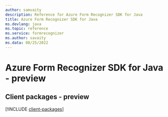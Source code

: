 ```yaml
---
author: samvaity
description: Reference for Azure Form Recognizer SDK for Java
title: Azure Form Recognizer SDK for Java
ms.devlang: java
ms.topic: reference
ms.service: formrecognizer
ms.author: savaity
ms.data: 08/25/2022
---
```

# Azure Form Recognizer SDK for Java - preview

## Client packages - preview
[!INCLUDE [client-packages](form-recognizer-client-index.md)]